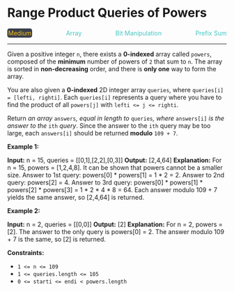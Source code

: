 # Range Product Queries of Powers

<div style="display: flex; justify-content: space-between; align-items: center">
<div style="color: #fac31d;
padding: 2px; background-color: #3a3f4b; border-radius: 5px;">Medium</div>
<div style="color: #46c6c2">Array</div>
<div style="color: #46c6c2">Bit Manipulation</div>
<div style="color: #46c6c2">Prefix Sum</div>
</div>

---

Given a positive integer `n`, there exists a **0-indexed** array called `powers`, composed of the **minimum** number of powers of `2` that sum to `n`. The array is sorted in **non-decreasing** order, and there is **only one** way to form the array.

You are also given a **0-indexed** 2D integer array `queries`, where `queries[i] = [lefti, righti]`. Each `queries[i]` represents a query where you have to find the product of all `powers[j]` with `lefti <= j <= righti`.

Return _an array_ `answers`_, equal in length to_ `queries`_, where_ `answers[i]` _is the answer to the_ `ith` _query_. Since the answer to the `ith` query may be too large, each `answers[i]` should be returned **modulo** `109 + 7`.

**Example 1:**

**Input:** n = 15, queries = \[\[0,1\],\[2,2\],\[0,3\]\]
**Output:** \[2,4,64\]
**Explanation:**
For n = 15, powers = \[1,2,4,8\]. It can be shown that powers cannot be a smaller size.
Answer to 1st query: powers\[0\] \* powers\[1\] = 1 \* 2 = 2.
Answer to 2nd query: powers\[2\] = 4.
Answer to 3rd query: powers\[0\] \* powers\[1\] \* powers\[2\] \* powers\[3\] = 1 \* 2 \* 4 \* 8 = 64.
Each answer modulo 109 + 7 yields the same answer, so \[2,4,64\] is returned.

**Example 2:**

**Input:** n = 2, queries = \[\[0,0\]\]
**Output:** \[2\]
**Explanation:**
For n = 2, powers = \[2\].
The answer to the only query is powers\[0\] = 2. The answer modulo 109 + 7 is the same, so \[2\] is returned.

**Constraints:**

*   `1 <= n <= 109`
*   `1 <= queries.length <= 105`
*   `0 <= starti <= endi < powers.length`